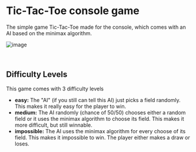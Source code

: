 # Tic-Tac-Toe console game

The simple game Tic-Tac-Toe made for the console, which comes with an AI based on the minimax algorithm.

![image](https://user-images.githubusercontent.com/65789180/201497914-49aa4198-304e-4deb-930a-0c2469f7eead.png)

<br>

## Difficulty Levels
This game comes with 3 difficulty levels

* **easy:** The "AI" (if you still can tell this AI) just picks a field randomly. This makes it really easy for the player to win.
* **medium:** The AI randomly (chance of 50/50) chooses either a random field or it uses the minimax algorithm to choose its field. This makes it more difficult, but still winnable.
* **impossible:** The AI uses the minimax algorithm for every choose of its field. This makes it impossible to win. The player either makes a draw or loses.
